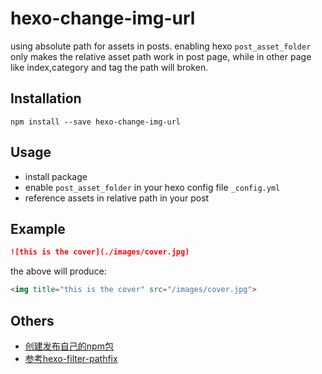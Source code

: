 # hexo-change-img-url

using absolute path for assets in posts. 
enabling hexo `post_asset_folder` only makes the relative asset path work in post page, while in other page like index,category and tag the path will broken.


## Installation

```
npm install --save hexo-change-img-url
```

## Usage
- install package
- enable `post_asset_folder` in your hexo config file `_config.yml`
- reference assets in relative path in your post

## Example

```markdown
![this is the cover](./images/cover.jpg)
```
the above will produce:
```html
<img title="this is the cover" src="/images/cover.jpg">
```

## Others
- [创建发布自己的npm包](https://www.cnblogs.com/marymei0107/p/6339710.html)
- [参考hexo-filter-pathfix](https://github.com/wayou/hexo-filter-pathfix)
